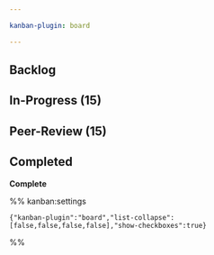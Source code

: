 ```yaml
---

kanban-plugin: board

---
```


## Backlog



## In-Progress (15)



## Peer-Review (15)



## Completed

**Complete**




%% kanban:settings
```
{"kanban-plugin":"board","list-collapse":[false,false,false,false],"show-checkboxes":true}
```
%%